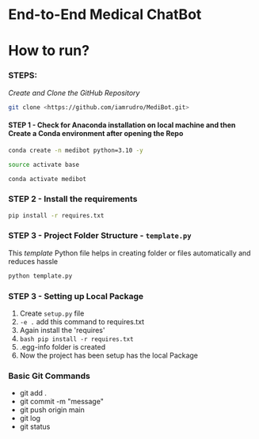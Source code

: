 # End-to-End Medical ChatBot 

# How to run?
### STEPS:

*Create and Clone the GitHub Repository*

```bash
git clone <https://github.com/iamrudro/MediBot.git>
```

#### STEP 1 - Check for Anaconda installation on local machine and then Create a Conda environment after opening the Repo

```bash
conda create -n medibot python=3.10 -y
```

```bash
source activate base
```

```bash
conda activate medibot
```

### STEP 2 - Install the requirements
```bash
pip install -r requires.txt
```

### STEP 3 -  Project Folder Structure - ```template.py```

This *template* Python file helps in creating folder or files automatically and reduces hassle

```bash
python template.py
```

### STEP 3 -  Setting up Local Package
1. Create ```setup.py``` file
2. ```-e .``` add this command to requires.txt
3. Again install the 'requires'
4. ```bash pip install -r requires.txt```
5. .egg-info folder is created 
6. Now the project has been setup has the local Package


### Basic Git Commands
- git add .
- git commit -m "message"
- git push origin main
- git log
- git status